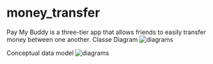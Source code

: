 # money_transfer

Pay My Buddy is a three-tier app that allows friends to easily transfer money between one another.
Classe Diagram
![diagrams](https://github.com/bamamoudou/moneyTransferOCMB/tree/master/diagrams/classDiagram.PNG)

Conceptual data model
![diagrams](https://github.com/bamamoudou/moneyTransferOCMB/tree/master/diagrams/CMD.mwb)

